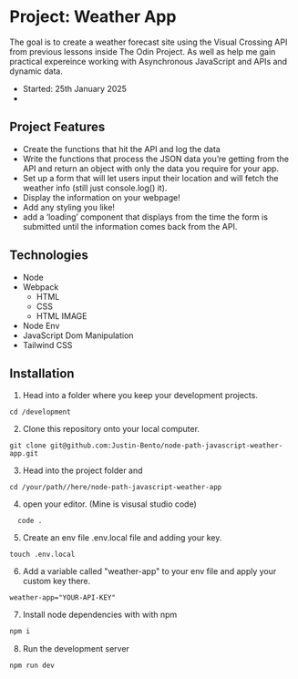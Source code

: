 # Project: Weather App

The goal is to create a weather forecast site using the Visual Crossing API from previous lessons inside The Odin Project. As well as help me gain practical expereince working with Asynchronous JavaScript and APIs and dynamic data.

- Started: 25th January 2025
- 

## Project Features

- Create the functions that hit the API and log the data
- Write the functions that process the JSON data you’re getting from the API and return an object with only the data you require for your app.
- Set up a form that will let users input their location and will fetch the weather info (still just console.log() it).
- Display the information on your webpage!
- Add any styling you like!
- add a ‘loading’ component that displays from the time the form is submitted until the information comes back from the API.

## Technologies

- Node
- Webpack
  - HTML
  - CSS
  - HTML IMAGE 
-  Node Env
-  JavaScript Dom Manipulation
-  Tailwind CSS

## Installation

1. Head into a folder where you keep your development projects.
```
cd /development
```
2. Clone this repository onto your local computer.
```
git clone git@github.com:Justin-Bento/node-path-javascript-weather-app.git
```
3. Head into the project folder and
```
cd /your/path//here/node-path-javascript-weather-app
```
4. open your editor. (Mine is visusal studio code)
```
  code .
```
5. Create an env file .env.local file and adding your key.
```
touch .env.local
```
6.  Add a variable called "weather-app" to your env file and apply your custom key there. 
```
weather-app="YOUR-API-KEY"
```
7. Install node dependencies with with npm
```bash
npm i 
``` 
8. Run the development server
```
npm run dev
```

